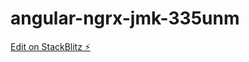 # angular-ngrx-jmk-335unm

[Edit on StackBlitz ⚡️](https://stackblitz.com/edit/angular-ngrx-jmk-335unm)